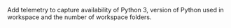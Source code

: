 Add telemetry to capture availability of Python 3, version of Python used in workspace and the number of workspace folders.
